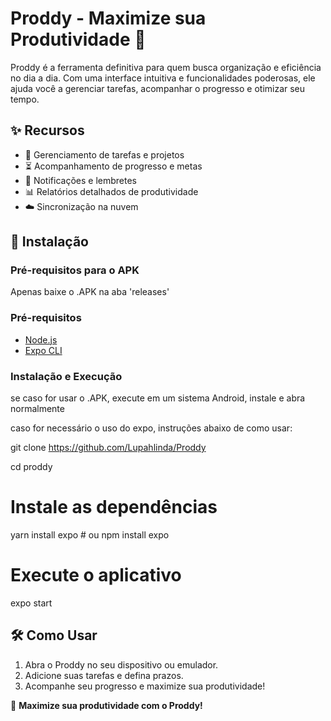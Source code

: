 # Proddy - Maximize sua Produtividade 🚀

Proddy é a ferramenta definitiva para quem busca organização e eficiência no dia a dia. Com uma interface intuitiva e funcionalidades poderosas, ele ajuda você a gerenciar tarefas, acompanhar o progresso e otimizar seu tempo.

## ✨ Recursos

- 📌 Gerenciamento de tarefas e projetos
- ⏳ Acompanhamento de progresso e metas
- 🔔 Notificações e lembretes
- 📊 Relatórios detalhados de produtividade
- ☁️ Sincronização na nuvem

## 🚀 Instalação

### Pré-requisitos para o APK

Apenas baixe o .APK na aba 'releases'

### Pré-requisitos
- [Node.js](https://nodejs.org/)
- [Expo CLI](https://docs.expo.dev/get-started/installation/)

### Instalação e Execução

se caso for usar o .APK, execute em um sistema Android, instale e abra normalmente 

caso for necessário o uso do expo, instruções abaixo de como usar:

git clone https://github.com/Lupahlinda/Proddy

cd proddy

# Instale as dependências
yarn install expo  # ou npm install expo

# Execute o aplicativo
expo start

## 🛠️ Como Usar
1. Abra o Proddy no seu dispositivo ou emulador.
2. Adicione suas tarefas e defina prazos.
3. Acompanhe seu progresso e maximize sua produtividade!

🚀 **Maximize sua produtividade com o Proddy!**

